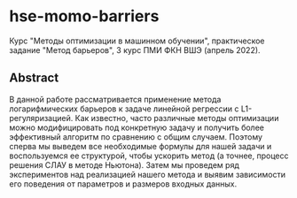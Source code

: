 # hse-momo-barriers

Курс "Методы оптимизации в машинном обучении", практическое задание "Метод барьеров", 3 курс ПМИ ФКН ВШЭ (апрель 2022).

## Abstract
В данной работе рассматривается применение метода логарифмических барьеров к задаче линейной регрессии с L1-регуляризацией. Как известно, часто различные методы оптимизации можно модифицировать под конкретную задачу и получить более эффективный алгоритм по сравнению с общим случаем. Поэтому сперва мы выведем все необходимые формулы для нашей задачи и воспользуемся ее структурой, чтобы ускорить метод (а точнее, процесс решения СЛАУ в методе Ньютона). Затем мы проведем ряд экспериментов над реализацией нашего метода и выявим зависимости его поведения от параметров и размеров входных данных.
